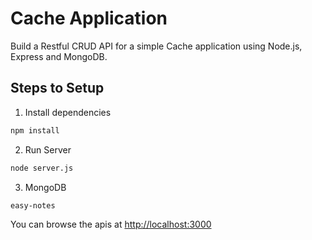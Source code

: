 # Cache Application

Build a Restful CRUD API for a simple Cache application using Node.js, Express and MongoDB.

## Steps to Setup

1. Install dependencies

```bash
npm install
```

2. Run Server

```bash
node server.js
```

3. MongoDB

```bash
easy-notes
```

You can browse the apis at <http://localhost:3000>
